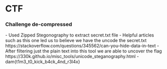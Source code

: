 # CTF
<h3> Challenge de-compressed</h3>
- Used Zipped Stegonography to extract secret.txt file
- Helpful articles such as this one led us to believe we have the uncode the secret.txt
  https://stackoverflow.com/questions/345562/can-you-hide-data-in-text
- After filtering just the plain text into this tool we are able to uncover the flag
  https://330k.github.io/misc_tools/unicode_steganography.html
- dam{t1m3_t0_kick_b4ck_4nd_r3l4x}
